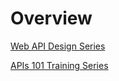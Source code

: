 # Overview

[Web API Design Series](https://www.youtube.com/playlist?list=PLP_rkG1reBjrCKy2Pb1bvjJKbKfantijk)  

[APIs 101 Training Series](https://www.youtube.com/playlist?list=PLcgRuP1JhcBP8Kh0MC53GH_pxqfOhTVLa)  

